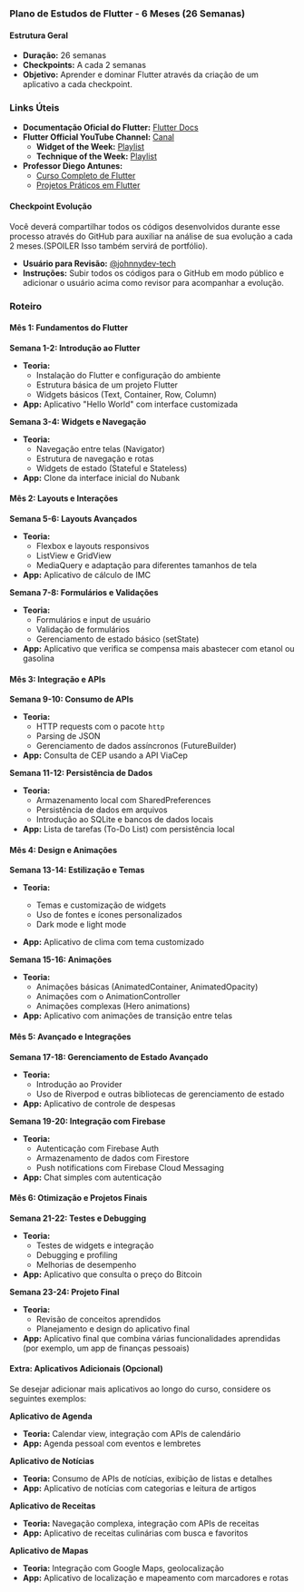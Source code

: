 ### Plano de Estudos de Flutter - 6 Meses (26 Semanas)


#### Estrutura Geral
- **Duração:** 26 semanas
- **Checkpoints:** A cada 2 semanas
- **Objetivo:** Aprender e dominar Flutter através da criação de um aplicativo a cada checkpoint.

### Links Úteis

- **Documentação Oficial do Flutter:** [Flutter Docs](https://docs.flutter.dev/)
- **Flutter Official YouTube Channel:** [Canal](https://www.youtube.com/@flutterdev)
    - **Widget of the Week:** [Playlist](https://www.youtube.com/watch?v=fatb7Clc0MM&list=PLjxrf2q8roU23XGwz3Km7sQZFTdB996iG)
    - **Technique of the Week:** [Playlist](https://www.youtube.com/watch?v=fatb7Clc0MM&list=PLjxrf2q8roU3vMeIbJQFkNVwDbGcUN9vW)
- **Professor Diego Antunes:**
    - [Curso Completo de Flutter](https://www.youtube.com/watch?v=xkDWlDJaq2w&list=PL_wKlpKIC9vWCRIgMvH8pbRmX8XVouRv1&pp=iAQB)
    - [Projetos Práticos em Flutter](https://www.youtube.com/watch?v=b4ZxFLW7neQ&list=PL_wKlpKIC9vWubXsj3IRPZ2Rk6QMfsPPg&pp=iAQB)



#### Checkpoint Evolução 

Você deverá compartilhar todos os códigos desenvolvidos durante esse processo através do GitHub para auxiliar na análise de sua evolução a cada 2 meses.(SPOILER Isso também servirá de portfólio).
- **Usuário para Revisão:** [@johnnydev-tech](https://github.com/johnnydev-tech)
- **Instruções:** Subir todos os códigos para o GitHub em modo público e adicionar o usuário acima como revisor para acompanhar a evolução.


### Roteiro
#### Mês 1: Fundamentos do Flutter

**Semana 1-2: Introdução ao Flutter**
- **Teoria:**
  - Instalação do Flutter e configuração do ambiente
  - Estrutura básica de um projeto Flutter
  - Widgets básicos (Text, Container, Row, Column)
- **App:** Aplicativo "Hello World" com interface customizada

**Semana 3-4: Widgets e Navegação**
- **Teoria:**
  - Navegação entre telas (Navigator)
  - Estrutura de navegação e rotas
  - Widgets de estado (Stateful e Stateless)
- **App:** Clone da interface inicial do Nubank

#### Mês 2: Layouts e Interações

**Semana 5-6: Layouts Avançados**
- **Teoria:**
  - Flexbox e layouts responsivos
  - ListView e GridView
  - MediaQuery e adaptação para diferentes tamanhos de tela
- **App:** Aplicativo de cálculo de IMC

**Semana 7-8: Formulários e Validações**
- **Teoria:**
  - Formulários e input de usuário
  - Validação de formulários
  - Gerenciamento de estado básico (setState)
- **App:** Aplicativo que verifica se compensa mais abastecer com etanol ou gasolina

#### Mês 3: Integração e APIs

**Semana 9-10: Consumo de APIs**
- **Teoria:**
  - HTTP requests com o pacote `http`
  - Parsing de JSON
  - Gerenciamento de dados assíncronos (FutureBuilder)
- **App:** Consulta de CEP usando a API ViaCep

**Semana 11-12: Persistência de Dados**
- **Teoria:**
  - Armazenamento local com SharedPreferences
  - Persistência de dados em arquivos
  - Introdução ao SQLite e bancos de dados locais
- **App:** Lista de tarefas (To-Do List) com persistência local

#### Mês 4: Design e Animações

**Semana 13-14: Estilização e Temas**
- **Teoria:**


  - Temas e customização de widgets
  - Uso de fontes e ícones personalizados
  - Dark mode e light mode
- **App:** Aplicativo de clima com tema customizado

**Semana 15-16: Animações**
- **Teoria:**
  - Animações básicas (AnimatedContainer, AnimatedOpacity)
  - Animações com o AnimationController
  - Animações complexas (Hero animations)
- **App:** Aplicativo com animações de transição entre telas

#### Mês 5: Avançado e Integrações

**Semana 17-18: Gerenciamento de Estado Avançado**
- **Teoria:**
  - Introdução ao Provider
  - Uso de Riverpod e outras bibliotecas de gerenciamento de estado
- **App:** Aplicativo de controle de despesas

**Semana 19-20: Integração com Firebase**
- **Teoria:**
  - Autenticação com Firebase Auth
  - Armazenamento de dados com Firestore
  - Push notifications com Firebase Cloud Messaging
- **App:** Chat simples com autenticação

#### Mês 6: Otimização e Projetos Finais

**Semana 21-22: Testes e Debugging**
- **Teoria:**
  - Testes de widgets e integração
  - Debugging e profiling
  - Melhorias de desempenho
- **App:** Aplicativo que consulta o preço do Bitcoin

**Semana 23-24: Projeto Final**
- **Teoria:**
  - Revisão de conceitos aprendidos
  - Planejamento e design do aplicativo final
- **App:** Aplicativo final que combina várias funcionalidades aprendidas (por exemplo, um app de finanças pessoais)

####  Extra: Aplicativos Adicionais (Opcional)

Se desejar adicionar mais aplicativos ao longo do curso, considere os seguintes exemplos:

**Aplicativo de Agenda**
- **Teoria:** Calendar view, integração com APIs de calendário
- **App:** Agenda pessoal com eventos e lembretes

**Aplicativo de Notícias**
- **Teoria:** Consumo de APIs de notícias, exibição de listas e detalhes
- **App:** Aplicativo de notícias com categorias e leitura de artigos

**Aplicativo de Receitas**
- **Teoria:** Navegação complexa, integração com APIs de receitas
- **App:** Aplicativo de receitas culinárias com busca e favoritos

**Aplicativo de Mapas**
- **Teoria:** Integração com Google Maps, geolocalização
- **App:** Aplicativo de localização e mapeamento com marcadores e rotas

